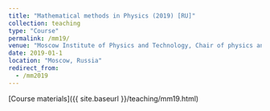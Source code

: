 ```yaml
---
title: "Mathematical methods in Physics (2019) [RU]"
collection: teaching
type: "Course"
permalink: /mm19/
venue: "Moscow Institute of Physics and Technology, Chair of physics and technology of nanostructures"
date: 2019-01-1
location: "Moscow, Russia"
redirect_from:
  - /mm2019
---
```


[Course materials]({{ site.baseurl }}/teaching/mm19.html)
